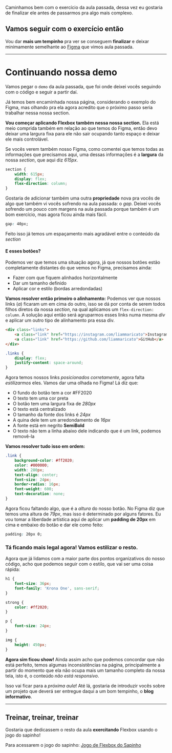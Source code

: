 

Caminhamos bem com o exercício da aula passada, dessa vez eu gostaria de finalizar ele antes de passarmos pra algo mais complexo.

## Vamos seguir com o exercício então

Vou dar **mais um tempinho** pra ver se conseguem **finalizar** e deixar minimamente semelhante ao [Figma](https://www.figma.com/file/E4WxwlrlhJH8yc3IJkJcM9/Portfolio?type=design&node-id=0%3A1&mode=design&t=D1yNYOZuNNLes04H-1) que vimos aula passada.

---

# Continuando nossa demo

Vamos pegar o `demo` da aula passada, que foi onde deixei vocês seguindo com o código e seguir a partir daí.

Já temos bem encaminhada nossa página, considerando o exemplo do Figma, mas olhando pra ela agora acredito que o próximo passo seria trabalhar nessa nossa section.

**Vou começar aplicando Flexbox também nessa nossa section.** Ela está meio comprida também em relação ao que temos do Figma, então devo deixar uma largura fixa para ele não sair ocupando tanto espaço e deixar ele mais controlável.

Se vocês verem também nosso Figma, como comentei que temos todas as informações que precisamos aqui, uma dessas informações é a **largura** da nossa *section*, que aqui diz *615px*.
```css
section {
	width: 615px;
	display: flex;
	flex-direction: column;
}
```
Gostaria de adicionar também uma outra **propriedade** nova pra vocês de algo que também vi vocês sofrendo na aula passada: o *gap*. Deixei vocês sofrendo um pouco com margens na aula passada porque também é um bom exercício, mas agora ficou ainda mais fácil.
```css
gap: 40px;
```
Feito isso já temos um espaçamento mais agradável entre o conteúdo da *section*

#### E esses botões?
Podemos ver que temos uma situação agora, já que nossos botões estão completamente distantes do que vemos no Figma, precisamos ainda:
- Fazer com que fiquem alinhados horizontalmente
- Dar um tamanho definido
- Aplicar cor e estilo (bordas arredondadas)

**Vamos resolver então primeiro o alinhamento:**
Podemos ver que nossos links (*a*) ficaram um em cima do outro, isso se dá por conta de serem todos filhos diretos da nossa *section*, na qual aplicamos um `flex-direction: column`. A solução aqui então será agruparmos esses links numa mesma *div* e aplicar um outro tipo de alinhamento pra essa div.
```html
<div class="links">
	<a class="link" href="https://instagram.com/liammaricato">Instagram</a>
	<a class="link" href="https://github.com/liammaricato">GitHub</a>
</div>
```
```css
.links {
	display: flex;
	justify-content: space-around;
}
```
Agora temos nossos links *posicionados corretamente*, agora falta *estilizarmos* eles. Vamos dar uma olhada no Figma! Lá diz que:
- O fundo do botão tem a cor #FF2020
- O texto tem uma cor preta
- O botão tem uma largura fixa de *280px*
- O texto está centralizado
- O tamanho da fonte dos links é *24px*
- A quina dele tem um arredondamento de *16px*
- A fonte está em negrito **SemiBold**
- O texto não tem a linha abaixo dele indicando que é um link, podemos removê-la

**Vamos resolver tudo isso em ordem:**
```css
.link {
	background-color: #ff2020;
	color: #000000;
	width: 280px;
	text-align: center;
	font-size: 24px;
	border-radius: 16px;
	font-weight: 600;
	text-decoration: none;
}
```

Agora ficou faltando algo, que é a *altura* do nosso botão. No Figma diz que temos uma altura de *79px*, mas isso é determinado por alguns fatores. Eu vou tomar a liberdade artística aqui de aplicar um **padding de 20px** em cima e embaixo do botão e dar ele como feito:
```css
padding: 20px 0;
```

### Tá ficando mais legal agora! Vamos estilizar o resto.

Agora que já lidamos com a maior parte dos pontos organizativos do nosso código, acho que podemos seguir com o estilo, que vai ser uma coisa rápida:
```css
h1 {
	font-size: 36px;
	font-family: 'Krona One', sans-serif;
}

strong {
	color: #ff2020;
}

p {
	font-size: 24px;
}

img {
	height: 450px;
}
```

**Agora sim ficou show!** Ainda assim acho que podemos concordar que não está perfeito, temos algumas inconsistências na página, principalmente a partir do momento que ela não ocupa mais um tamanho completo da nossa tela, isto é, o conteúdo *não está responsivo*.

Isso vai ficar para a *próxima aula*! Até lá, gostaria de introduzir vocês sobre um projeto que deverá ser entregue daqui a um bom tempinho, o **blog informativo**.

---

## Treinar, treinar, treinar

Gostaria que dedicassem o resto da aula **exercitando** Flexbox usando o jogo do sapinho!

Para acessarem o jogo do sapinho: [Jogo de Flexbox do Sapinho](https://flexboxfroggy.com)